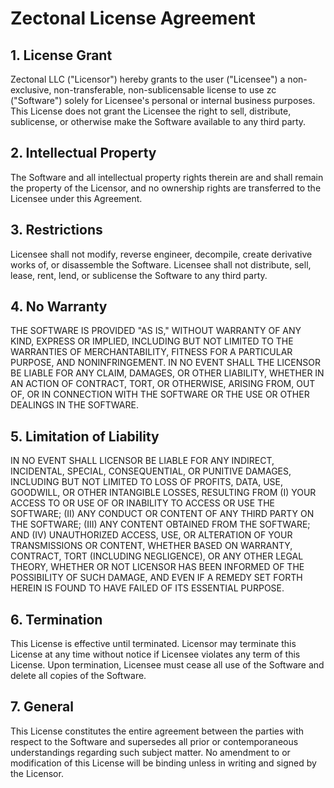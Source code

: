 # Zectonal License Agreement

## 1. License Grant

Zectonal LLC ("Licensor") hereby grants to the user ("Licensee") a non-exclusive, non-transferable, non-sublicensable license to use zc ("Software") solely for Licensee's personal or internal business purposes. This License does not grant the Licensee the right to sell, distribute, sublicense, or otherwise make the Software available to any third party.

## 2. Intellectual Property

The Software and all intellectual property rights therein are and shall remain the property of the Licensor, and no ownership rights are transferred to the Licensee under this Agreement.

## 3. Restrictions

Licensee shall not modify, reverse engineer, decompile, create derivative works of, or disassemble the Software. Licensee shall not distribute, sell, lease, rent, lend, or sublicense the Software to any third party.

## 4. No Warranty

THE SOFTWARE IS PROVIDED "AS IS," WITHOUT WARRANTY OF ANY KIND, EXPRESS OR IMPLIED, INCLUDING BUT NOT LIMITED TO THE WARRANTIES OF MERCHANTABILITY, FITNESS FOR A PARTICULAR PURPOSE, AND NONINFRINGEMENT. IN NO EVENT SHALL THE LICENSOR BE LIABLE FOR ANY CLAIM, DAMAGES, OR OTHER LIABILITY, WHETHER IN AN ACTION OF CONTRACT, TORT, OR OTHERWISE, ARISING FROM, OUT OF, OR IN CONNECTION WITH THE SOFTWARE OR THE USE OR OTHER DEALINGS IN THE SOFTWARE.

## 5. Limitation of Liability

IN NO EVENT SHALL LICENSOR BE LIABLE FOR ANY INDIRECT, INCIDENTAL, SPECIAL, CONSEQUENTIAL, OR PUNITIVE DAMAGES, INCLUDING BUT NOT LIMITED TO LOSS OF PROFITS, DATA, USE, GOODWILL, OR OTHER INTANGIBLE LOSSES, RESULTING FROM (I) YOUR ACCESS TO OR USE OF OR INABILITY TO ACCESS OR USE THE SOFTWARE; (II) ANY CONDUCT OR CONTENT OF ANY THIRD PARTY ON THE SOFTWARE; (III) ANY CONTENT OBTAINED FROM THE SOFTWARE; AND (IV) UNAUTHORIZED ACCESS, USE, OR ALTERATION OF YOUR TRANSMISSIONS OR CONTENT, WHETHER BASED ON WARRANTY, CONTRACT, TORT (INCLUDING NEGLIGENCE), OR ANY OTHER LEGAL THEORY, WHETHER OR NOT LICENSOR HAS BEEN INFORMED OF THE POSSIBILITY OF SUCH DAMAGE, AND EVEN IF A REMEDY SET FORTH HEREIN IS FOUND TO HAVE FAILED OF ITS ESSENTIAL PURPOSE.

## 6. Termination

This License is effective until terminated. Licensor may terminate this License at any time without notice if Licensee violates any term of this License. Upon termination, Licensee must cease all use of the Software and delete all copies of the Software.

## 7. General

This License constitutes the entire agreement between the parties with respect to the Software and supersedes all prior or contemporaneous understandings regarding such subject matter. No amendment to or modification of this License will be binding unless in writing and signed by the Licensor.
